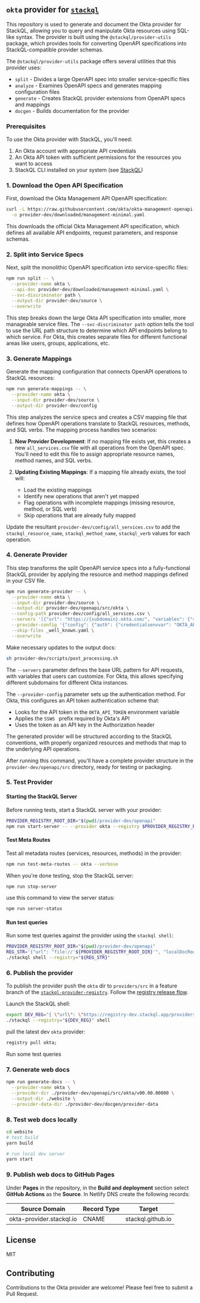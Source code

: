 ## `okta` provider for [`stackql`](https://github.com/stackql/stackql)

This repository is used to generate and document the Okta provider for StackQL, allowing you to query and manipulate Okta resources using SQL-like syntax. The provider is built using the `@stackql/provider-utils` package, which provides tools for converting OpenAPI specifications into StackQL-compatible provider schemas.

The `@stackql/provider-utils` package offers several utilities that this provider uses:
- `split` - Divides a large OpenAPI spec into smaller service-specific files
- `analyze` - Examines OpenAPI specs and generates mapping configuration files
- `generate` - Creates StackQL provider extensions from OpenAPI specs and mappings
- `docgen` - Builds documentation for the provider

### Prerequisites

To use the Okta provider with StackQL, you'll need:

1. An Okta account with appropriate API credentials
2. An Okta API token with sufficient permissions for the resources you want to access
3. StackQL CLI installed on your system (see [StackQL](https://github.com/stackql/stackql))

### 1. Download the Open API Specification

First, download the Okta Management API OpenAPI specification:

```bash
curl -L https://raw.githubusercontent.com/okta/okta-management-openapi-spec/master/dist/current/management-minimal.yaml \
  -o provider-dev/downloaded/management-minimal.yaml
```

This downloads the official Okta Management API specification, which defines all available API endpoints, request parameters, and response schemas.

### 2. Split into Service Specs

Next, split the monolithic OpenAPI specification into service-specific files:

```bash
npm run split -- \
  --provider-name okta \
  --api-doc provider-dev/downloaded/management-minimal.yaml \
  --svc-discriminator path \
  --output-dir provider-dev/source \
  --overwrite
```

This step breaks down the large Okta API specification into smaller, more manageable service files. The `--svc-discriminator path` option tells the tool to use the URL path structure to determine which API endpoints belong to which service. For Okta, this creates separate files for different functional areas like users, groups, applications, etc.

### 3. Generate Mappings

Generate the mapping configuration that connects OpenAPI operations to StackQL resources:

```bash
npm run generate-mappings -- \
  --provider-name okta \
  --input-dir provider-dev/source \
  --output-dir provider-dev/config
```

This step analyzes the service specs and creates a CSV mapping file that defines how OpenAPI operations translate to StackQL resources, methods, and SQL verbs. The mapping process handles two scenarios:

1. **New Provider Development**: If no mapping file exists yet, this creates a new `all_services.csv` file with all operations from the OpenAPI spec. You'll need to edit this file to assign appropriate resource names, method names, and SQL verbs.

2. **Updating Existing Mappings**: If a mapping file already exists, the tool will:
   - Load the existing mappings
   - Identify new operations that aren't yet mapped
   - Flag operations with incomplete mappings (missing resource, method, or SQL verb)
   - Skip operations that are already fully mapped

Update the resultant `provider-dev/config/all_services.csv` to add the `stackql_resource_name`, `stackql_method_name`, `stackql_verb` values for each operation.

### 4. Generate Provider

This step transforms the split OpenAPI service specs into a fully-functional StackQL provider by applying the resource and method mappings defined in your CSV file.

```bash
npm run generate-provider -- \
  --provider-name okta \
  --input-dir provider-dev/source \
  --output-dir provider-dev/openapi/src/okta \
  --config-path provider-dev/config/all_services.csv \
  --servers '[{"url": "https://{subdomain}.okta.com/", "variables": {"subdomain": {"default": "my-org","description": "The domain of your organization. This can be a provided subdomain of an official okta domain (okta.com, oktapreview.com, etc) or one of your configured custom domains."}}}]' \
  --provider-config '{"config": {"auth": {"credentialsenvvar": "OKTA_API_TOKEN","type": "api_key","valuePrefix": "SSWS "}}}' \
  --skip-files _well_known.yaml \
  --overwrite
```
Make necessary updates to the output docs:

```bash
sh provider-dev/scripts/post_processing.sh
```

The `--servers` parameter defines the base URL pattern for API requests, with variables that users can customize. For Okta, this allows specifying different subdomains for different Okta instances.

The `--provider-config` parameter sets up the authentication method. For Okta, this configures an API token authentication scheme that:
- Looks for the API token in the `OKTA_API_TOKEN` environment variable
- Applies the `SSWS ` prefix required by Okta's API
- Uses the token as an API key in the Authorization header

The generated provider will be structured according to the StackQL conventions, with properly organized resources and methods that map to the underlying API operations.

After running this command, you'll have a complete provider structure in the `provider-dev/openapi/src` directory, ready for testing or packaging.

### 5. Test Provider

#### Starting the StackQL Server

Before running tests, start a StackQL server with your provider:

```bash
PROVIDER_REGISTRY_ROOT_DIR="$(pwd)/provider-dev/openapi"
npm run start-server -- --provider okta --registry $PROVIDER_REGISTRY_ROOT_DIR
```

#### Test Meta Routes

Test all metadata routes (services, resources, methods) in the provider:

```bash
npm run test-meta-routes -- okta --verbose
```
When you're done testing, stop the StackQL server:

```bash
npm run stop-server
```

use this command to view the server status:

```bash
npm run server-status
```

#### Run test queries

Run some test queries against the provider using the `stackql shell`:

```bash
PROVIDER_REGISTRY_ROOT_DIR="$(pwd)/provider-dev/openapi"
REG_STR='{"url": "file://'${PROVIDER_REGISTRY_ROOT_DIR}'", "localDocRoot": "'${PROVIDER_REGISTRY_ROOT_DIR}'", "verifyConfig": {"nopVerify": true}}'
./stackql shell --registry="${REG_STR}"
```

### 6. Publish the provider

To publish the provider push the `okta` dir to `providers/src` in a feature branch of the [`stackql-provider-registry`](https://github.com/stackql/stackql-provider-registry).  Follow the [registry release flow](https://github.com/stackql/stackql-provider-registry/blob/dev/docs/build-and-deployment.md).  

Launch the StackQL shell:

```bash
export DEV_REG="{ \"url\": \"https://registry-dev.stackql.app/providers\" }"
./stackql --registry="${DEV_REG}" shell
```

pull the latest dev `okta` provider:

```sql
registry pull okta;
```

Run some test queries

### 7. Generate web docs

```bash
npm run generate-docs -- \
  --provider-name okta \
  --provider-dir ./provider-dev/openapi/src/okta/v00.00.00000 \
  --output-dir ./website \
  --provider-data-dir ./provider-dev/docgen/provider-data
```  

### 8. Test web docs locally

```bash
cd website
# test build
yarn build

# run local dev server
yarn start
```

### 9. Publish web docs to GitHub Pages

Under __Pages__ in the repository, in the __Build and deployment__ section select __GitHub Actions__ as the __Source__.  In Netlify DNS create the following records:  

| Source Domain | Record Type  | Target |
|---------------|--------------|--------|
| okta-provider.stackql.io | CNAME | stackql.github.io |

## License

MIT

## Contributing

Contributions to the Okta provider are welcome! Please feel free to submit a Pull Request.